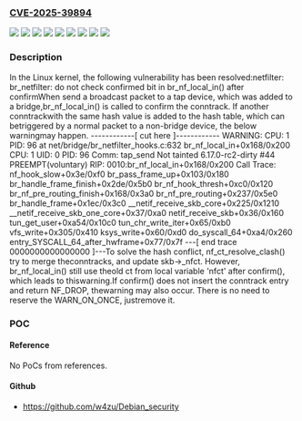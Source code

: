 ### [CVE-2025-39894](https://cve.mitre.org/cgi-bin/cvename.cgi?name=CVE-2025-39894)
![](https://img.shields.io/static/v1?label=Product&message=Linux&color=blue)
![](https://img.shields.io/static/v1?label=Version&message=&color=brightgreen)
![](https://img.shields.io/static/v1?label=Version&message=2b1414d5e94e477edff1d2c79030f1d742625ea0%20&color=brightgreen)
![](https://img.shields.io/static/v1?label=Version&message=6.8%20&color=brightgreen)
![](https://img.shields.io/static/v1?label=Version&message=62e7151ae3eb465e0ab52a20c941ff33bb6332e9%20&color=brightgreen)
![](https://img.shields.io/static/v1?label=Version&message=7c3f28599652acf431a2211168de4a583f30b6d5%20&color=brightgreen)
![](https://img.shields.io/static/v1?label=Version&message=80cd0487f630b5382734997c3e5e3003a77db315%20&color=brightgreen)
![](https://img.shields.io/static/v1?label=Version&message=cb734975b0ffa688ff6cc0eed463865bf07b6c01%20&color=brightgreen)
![](https://img.shields.io/static/v1?label=Vulnerability&message=n%2Fa&color=blue)

### Description

In the Linux kernel, the following vulnerability has been resolved:netfilter: br_netfilter: do not check confirmed bit in br_nf_local_in() after confirmWhen send a broadcast packet to a tap device, which was added to a bridge,br_nf_local_in() is called to confirm the conntrack. If another conntrackwith the same hash value is added to the hash table, which can betriggered by a normal packet to a non-bridge device, the below warningmay happen.  ------------[ cut here ]------------  WARNING: CPU: 1 PID: 96 at net/bridge/br_netfilter_hooks.c:632 br_nf_local_in+0x168/0x200  CPU: 1 UID: 0 PID: 96 Comm: tap_send Not tainted 6.17.0-rc2-dirty #44 PREEMPT(voluntary)  RIP: 0010:br_nf_local_in+0x168/0x200  Call Trace:   <TASK>   nf_hook_slow+0x3e/0xf0   br_pass_frame_up+0x103/0x180   br_handle_frame_finish+0x2de/0x5b0   br_nf_hook_thresh+0xc0/0x120   br_nf_pre_routing_finish+0x168/0x3a0   br_nf_pre_routing+0x237/0x5e0   br_handle_frame+0x1ec/0x3c0   __netif_receive_skb_core+0x225/0x1210   __netif_receive_skb_one_core+0x37/0xa0   netif_receive_skb+0x36/0x160   tun_get_user+0xa54/0x10c0   tun_chr_write_iter+0x65/0xb0   vfs_write+0x305/0x410   ksys_write+0x60/0xd0   do_syscall_64+0xa4/0x260   entry_SYSCALL_64_after_hwframe+0x77/0x7f   </TASK>  ---[ end trace 0000000000000000 ]---To solve the hash conflict, nf_ct_resolve_clash() try to merge theconntracks, and update skb->_nfct. However, br_nf_local_in() still use theold ct from local variable 'nfct' after confirm(), which leads to thiswarning.If confirm() does not insert the conntrack entry and return NF_DROP, thewarning may also occur. There is no need to reserve the WARN_ON_ONCE, justremove it.

### POC

#### Reference
No PoCs from references.

#### Github
- https://github.com/w4zu/Debian_security

